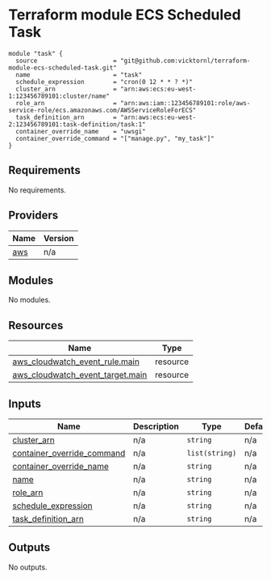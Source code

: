 # Terraform module ECS Scheduled Task

```
module "task" {
  source                     = "git@github.com:vicktornl/terraform-module-ecs-scheduled-task.git"
  name                       = "task"
  schedule_expression        = "cron(0 12 * * ? *)"
  cluster_arn                = "arn:aws:ecs:eu-west-1:123456789101:cluster/name"
  role_arn                   = "arn:aws:iam::123456789101:role/aws-service-role/ecs.amazonaws.com/AWSServiceRoleForECS"
  task_definition_arn        = "arn:aws:ecs:eu-west-2:123456789101:task-definition/task:1"
  container_override_name    = "uwsgi"
  container_override_command = "["manage.py", "my_task"]"
}
```

<!-- BEGIN_TF_DOCS -->
## Requirements

No requirements.

## Providers

| Name | Version |
|------|---------|
| <a name="provider_aws"></a> [aws](#provider\_aws) | n/a |

## Modules

No modules.

## Resources

| Name | Type |
|------|------|
| [aws_cloudwatch_event_rule.main](https://registry.terraform.io/providers/hashicorp/aws/latest/docs/resources/cloudwatch_event_rule) | resource |
| [aws_cloudwatch_event_target.main](https://registry.terraform.io/providers/hashicorp/aws/latest/docs/resources/cloudwatch_event_target) | resource |

## Inputs

| Name | Description | Type | Default | Required |
|------|-------------|------|---------|:--------:|
| <a name="input_cluster_arn"></a> [cluster\_arn](#input\_cluster\_arn) | n/a | `string` | n/a | yes |
| <a name="input_container_override_command"></a> [container\_override\_command](#input\_container\_override\_command) | n/a | `list(string)` | n/a | yes |
| <a name="input_container_override_name"></a> [container\_override\_name](#input\_container\_override\_name) | n/a | `string` | n/a | yes |
| <a name="input_name"></a> [name](#input\_name) | n/a | `string` | n/a | yes |
| <a name="input_role_arn"></a> [role\_arn](#input\_role\_arn) | n/a | `string` | n/a | yes |
| <a name="input_schedule_expression"></a> [schedule\_expression](#input\_schedule\_expression) | n/a | `string` | n/a | yes |
| <a name="input_task_definition_arn"></a> [task\_definition\_arn](#input\_task\_definition\_arn) | n/a | `string` | n/a | yes |

## Outputs

No outputs.
<!-- END_TF_DOCS -->
